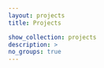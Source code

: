 ```yaml
---
layout: projects
title: Projects

show_collection: projects
description: >
no_groups: true
---
```



